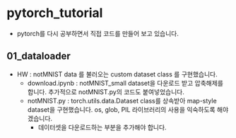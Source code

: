 # pytorch_tutorial
- pytorch를 다시 공부하면서 직접 코드를 만들어 보고 있습니다.

## 01_dataloader 
- HW : notMNIST data 를 불러오는 custom dataset class 를 구현했습니다.
  - download.ipynb : notMNIST_small dataset을 다운로드 받고 압축해제를 합니다. 추가적으로 notMNIST.py의 코드도 붙여넣었습니다.
  - notMNIST.py : torch.utils.data.Dataset class를 상속받아 map-style dataset을 구현했습니다. os, glob, PIL 라이브러리의 사용을 익숙하도록 해야겠습니다.
    - 데이터셋을 다운로드하는 부분을 추가해야 합니다.
